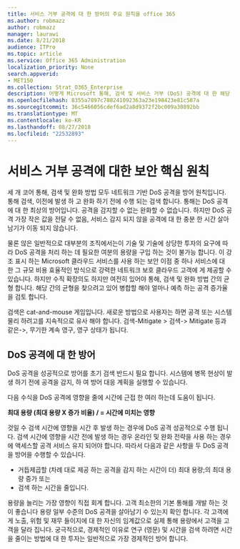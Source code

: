 ```yaml
---
title: 서비스 거부 공격에 대 한 방어의 주요 원칙을 office 365
ms.author: robmazz
author: robmazz
manager: laurawi
ms.date: 8/21/2018
audience: ITPro
ms.topic: article
ms.service: Office 365 Administration
localization_priority: None
search.appverid:
- MET150
ms.collection: Strat_O365_Enterprise
description: 어떻게 Microsoft 통해, 검색 및 서비스 거부 (DoS) 공격에 대 한 해당 방어에 완화의 핵심 원칙을 활용 합니다.
ms.openlocfilehash: 8355a7897c788241092363a23e198423e81c587a
ms.sourcegitcommit: 36c5466056cdef6ad2a8d9372f2bc009a30892bb
ms.translationtype: MT
ms.contentlocale: ko-KR
ms.lasthandoff: 08/27/2018
ms.locfileid: "22532893"
---
```

# <a name="core-principles-of-defense-against-denial-of-service-attacks"></a>서비스 거부 공격에 대한 보안 핵심 원칙
세 개 코어 통해, 검색 및 완화 방법 모두 네트워크 기반 DoS 공격을 방어 원칙입니다. 통해 검색, 이전에 발생 하 고 완화 하기 전에 수행 되는 검색 합니다. 통해는 DoS 공격에 대 한 최상의 방어입니다. 공격을 감지할 수 없는 완화할 수 없습니다. 하지만 DoS 공격 가장 작은 값을 전달 수 없음, 서비스 감지 되지 않을 공격에 대 한 충분 한 시간 살아남기가 이동 되지 않습니다.

물론 않은 일반적으로 대부분의 조직에서는이 기술 및 기술에 상당한 투자의 요구에 따라 DoS 공격을 처리 하는 데 필요한 여분의 용량을 구입 하는 것이 불가능 합니다. 이 강조 표시 하는 Microsoft 클라우드 서비스를 사용 하는 보안 이점 중 하나 서비스에 대 한 그 규모 비용 효율적인 방식으로 강력한 네트워크 보호 클라우드 고객에 게 제공할 수 있습니다. 하지만 수직 확장의도 하지만 여전히 있어야 통해, 검색 및 완화 방법 간의 균형 합니다. 해당 간의 균형을 찾으려고 있어 병합할 해야 얼마나 예측 하는 공격 증가율을 검토 합니다.

검색은 cat-and-mouse 게임입니다. 새로운 방법으로 사용자는 하면 공격 또는 시스템 물리 하려고를 지속적으로 유사 해야 합니다. 검색-Mitigate > 검색-> Mitigate 등과 같은->, 무기한 계속 영구, 영구 상태가 됩니다.

## <a name="defending-against-dos-attacks"></a>DoS 공격에 대 한 방어
DoS 공격을 성공적으로 방어를 초기 검색 반드시 필요 합니다. 시스템에 병목 현상이 발생 하기 전에 공격을 감지, 하 여 방어 대응 계획을 실행할 수 있습니다.

다음 수식을 DoS 공격에 영향을 줄에 시간에 근접 한 여러 하는데 도움이 됩니다.

   **최대 용량 (최대 용량 X 증가 비율) / = 시간에 미치는 영향**

것일 수 검색 시간에 영향을 시간 후 발생 하는 경우에 DoS 공격 성공적으로 수행 됩니다. 검색 시간에 영향을 시간 전에 발생 하는 경우 온라인 및 완화 전략을 사용 하는 경우에 액세스할 공격 서비스 유지 되어야 합니다. 따라서 다음과 같은 사항을 두 DoS 공격을 방어을 수행할 수 있습니다.
- 거듭제곱할 (차례 대로 제공 하는 공격을 감지 하는 시간이 더) 최대 용량;의 최대 용량 증가 또는
- 검색 하는 시간을 줄입니다.

용량을 늘리는 가장 영향이 직접 회계 합니다. 고객 최소한의 기본 통해를 개발 하는 것이 좋습니다 용량 일부 수준의 DoS 공격을 살아남기 수 있는지 확인 합니다. 각 고객에 게 노출, 위험 및 재무 들이지에 대 한 자신의 임계값으로 실제 통해 용량에서 고객을 고객을 달라 집니다. 궁극적으로, 경제적인 이유로 연구 (영문) 및 시간을 검색 하려면 시간을 줄이는 방법에 대 한 투자는 일반적으로 가장 경제적인 방어 합니다.
